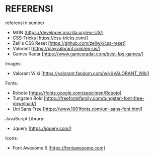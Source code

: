 # REFERENSI

referensi n sumber

- MDN [https://developer.mozilla.org/en-US/]
- CSS-Tricks [https://css-tricks.com/]
- Zell's CSS Reset [https://github.com/zellwk/css-reset]
- Valorant [https://playvalorant.com/en-us/]
- Games Radar [https://www.gamesradar.com/best-fps-games/]

Images:

- Valorant Wiki [https://valorant.fandom.com/wiki/VALORANT_Wiki]

Fonts:

- Roboto [https://fonts.google.com/specimen/Roboto]
- Tungsten Bold [https://freefontsfamily.com/tungsten-font-free-download/]
- Uni Sans Free [https://www.1001fonts.com/uni-sans-font.html]

JavaScript Library:

- Jquery [https://jquery.com/]

Icons:

- Font Awesome 5 [https://fontawesome.com]
